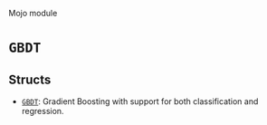Mojo module

# `GBDT`

## Structs

- [`GBDT`](GBDT.md): Gradient Boosting with support for both classification and regression.

